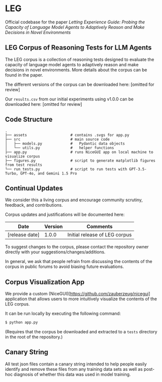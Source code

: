 # LEG

Official codebase for the paper _Letting Experience Guide: Probing the Capacity of Language Model Agents to Adaptively Reason and Make Decisions in Novel Environments_

## LEG Corpus of Reasoning Tests for LLM Agents

The LEG corpus is a collection of reasoning tests designed to evaluate the capacity of language model agents to adaptively reason and make decisions in novel environments. More details about the corpus can be found in the paper.

The different versions of the corpus can be downloaded here: [omitted for review]

Our `results.csv` from our initial experiments using v1.0.0 can be downloaded here: [omitted for review]

## Code Structure

```text
.
├── assets                    # contains .svgs for app.py
├── src                       # main source code
│   ├── models.py             #   Pydantic data objects
│   └── utils.py              #   helper functions
├── app.py                    # runs NiceGUI app on local machine to visualize corpus
├── figures.py                # script to generate matplotlib figures from test results
└── run_tests.py              # script to run tests with GPT-3.5-Turbo, GPT-4o, and Gemini 1.5 Pro
```

## Continual Updates

We consider this a living corpus and encourage community scrutiny, feedback, and contributions.

Corpus updates and justifications will be documented here:

| Date | Version | Comments |
|-|-|-|
| [release date] | 1.0.0 | Initial release of LEG corpus |

To suggest changes to the corpus, please contact the repository owner directly with your suggestions/changes/additions.

In general, we ask that people refrain from discussing the contents of the corpus in public forums to avoid biasing future evaluations.

## Corpus Visualization App

We provide a custom (NiceGUI)[https://github.com/zauberzeug/nicegui] application that allows users to more intuitively visualize the contents of the LEG corpus.

It can be run locally by executing the following command:

```bash
$ python app.py
```

(Requires that the corpus be downloaded and extracted to a `tests` directory in the root of the repository.)

## Canary String

All test json files contain a canary string intended to help people easily identify and remove these files from any training data sets as well as post-hoc diagnosis of whether this data was used in model training.

